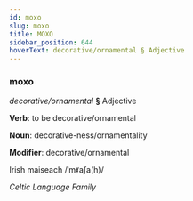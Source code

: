 ```yaml
---
id: moxo
slug: moxo
title: MOXO
sidebar_position: 644
hoverText: decorative/ornamental § Adjective
---
```


### moxo

*decorative/ornamental* **§** Adjective

**Verb**: to be decorative/ornamental

**Noun**: decorative-ness/ornamentality

**Modifier**: decorative/ornamental

Irish maiseach /ˈmˠaʃa(h)/

*Celtic Language Family*